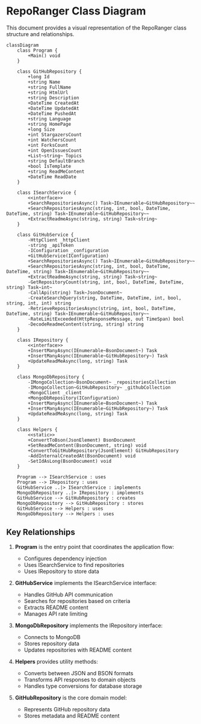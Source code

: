 # RepoRanger Class Diagram

This document provides a visual representation of the RepoRanger class structure and relationships.

```mermaid
classDiagram
    class Program {
        +Main() void
    }
    
    class GitHubRepository {
        +long Id
        +string Name
        +string FullName
        +string HtmlUrl
        +string Description
        +DateTime CreatedAt
        +DateTime UpdatedAt
        +DateTime PushedAt
        +string Language
        +string HomePage
        +long Size
        +int StargazersCount
        +int WatchersCount
        +int ForksCount
        +int OpenIssuesCount
        +List~string~ Topics
        +string DefaultBranch
        +bool IsTemplate
        +string ReadMeContent
        +DateTime ReadDate
    }
    
    class ISearchService {
        <<interface>>
        +SearchRepositoriesAsync() Task~IEnumerable~GitHubRepository~~
        +SearchRepositoriesAsync(string, int, bool, DateTime, DateTime, string) Task~IEnumerable~GitHubRepository~~
        +ExtractReadmeAsync(string, string) Task~string~
    }
    
    class GitHubService {
        -HttpClient _httpClient
        -string _apiToken
        -IConfiguration _configuration
        +GitHubService(IConfiguration)
        +SearchRepositoriesAsync() Task~IEnumerable~GitHubRepository~~
        +SearchRepositoriesAsync(string, int, bool, DateTime, DateTime, string) Task~IEnumerable~GitHubRepository~~
        +ExtractReadmeAsync(string, string) Task~string~
        -GetRepositoryCount(string, int, bool, DateTime, DateTime, string) Task~int~
        -CallApi(string) Task~JsonDocument~
        -CreateSearchQuery(string, DateTime, DateTime, int, bool, string, int, int) string
        -RetrieveRepositoriesAsync(string, int, bool, DateTime, DateTime, string) Task~IEnumerable~GitHubRepository~~
        -RateLimitExceeded(HttpResponseMessage, out TimeSpan) bool
        -DecodeReadmeContent(string, string) string
    }
    
    class IRepository {
        <<interface>>
        +InsertManyAsync(IEnumerable~BsonDocument~) Task
        +InsertManyAsync(IEnumerable~GitHubRepository~) Task
        +UpdateReadMeAsync(long, string) Task
    }
    
    class MongoDbRepository {
        -IMongoCollection~BsonDocument~ _repositoriesCollection
        -IMongoCollection~GitHubRepository~ _githubCollection
        -MongoClient _client
        +MongoDbRepository(IConfiguration)
        +InsertManyAsync(IEnumerable~BsonDocument~) Task
        +InsertManyAsync(IEnumerable~GitHubRepository~) Task
        +UpdateReadMeAsync(long, string) Task
    }
    
    class Helpers {
        <<static>>
        +ConvertToBson(JsonElement) BsonDocument
        +SetReadMeContent(BsonDocument, string) void
        +ConvertToGitHubRepository(JsonElement) GitHubRepository
        -AddInternalCreatedAt(BsonDocument) void
        -SetIdAsLong(BsonDocument) void
    }
    
    Program --> ISearchService : uses
    Program --> IRepository : uses
    GitHubService ..|> ISearchService : implements
    MongoDbRepository ..|> IRepository : implements
    GitHubService --> GitHubRepository : creates
    MongoDbRepository --> GitHubRepository : stores
    GitHubService --> Helpers : uses
    MongoDbRepository --> Helpers : uses
```

## Key Relationships

1. **Program** is the entry point that coordinates the application flow:
   - Configures dependency injection
   - Uses ISearchService to find repositories
   - Uses IRepository to store data

2. **GitHubService** implements the ISearchService interface:
   - Handles GitHub API communication
   - Searches for repositories based on criteria
   - Extracts README content
   - Manages API rate limiting

3. **MongoDbRepository** implements the IRepository interface:
   - Connects to MongoDB
   - Stores repository data
   - Updates repositories with README content

4. **Helpers** provides utility methods:
   - Converts between JSON and BSON formats
   - Transforms API responses to domain objects
   - Handles type conversions for database storage

5. **GitHubRepository** is the core domain model:
   - Represents GitHub repository data
   - Stores metadata and README content
